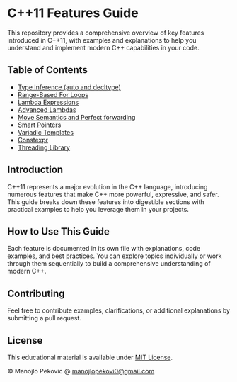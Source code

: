 # C++11 Features Guide

This repository provides a comprehensive overview of key features introduced in C++11, with examples and explanations to help you understand and implement modern C++ capabilities in your code.

## Table of Contents

- [Type Inference (auto and decltype)](doc/inference.md)
- [Range-Based For Loops](doc/ranged_loop.md)
- [Lambda Expressions](doc/lambdas.md)
- [Advanced Lambdas](doc/advanced_lambda.md)
- [Move Semantics and Perfect forwarding](doc/move_sem_perf_forw.md)
- [Smart Pointers](doc/smart-pointers.md)
- [Variadic Templates](doc/variadic-templates.md)
- [Constexpr](doc/constexpr.md)
- [Threading Library](doc/threading-library.md)

## Introduction

C++11 represents a major evolution in the C++ language, introducing numerous features that make C++ more powerful, expressive, and safer. This guide breaks down these features into digestible sections with practical examples to help you leverage them in your projects.

## How to Use This Guide

Each feature is documented in its own file with explanations, code examples, and best practices. You can explore topics individually or work through them sequentially to build a comprehensive understanding of modern C++.

## Contributing

Feel free to contribute examples, clarifications, or additional explanations by submitting a pull request.

## License

This educational material is available under [MIT License](LICENSE).

&copy; Manojlo Pekovic @ manojlopekovi0@gmail.com